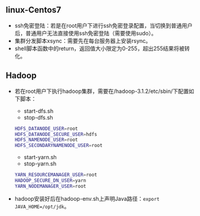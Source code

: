 ## linux-Centos7
- ssh免密登陆：若是在root用户下进行ssh免密登录配置，当切换到普通用户后，普通用户无法直接使用ssh免密登陆（需要使用sudo）。
- 集群分发脚本xsync：需要先在每台服务器上安装rsync。
- shell脚本函数中的return，返回值大小限定为0-255，超出255结果将被转化。

## Hadoop
- 若在root用户下执行hadoop集群，需要在/hadoop-3.1.2/etc/sbin/下配置如下脚本：
  - start-dfs.sh
  - stop-dfs.sh
  ```bash
  HDFS_DATANODE_USER=root
  HDFS_DATANODE_SECURE_USER=hdfs
  HDFS_NAMENODE_USER=root
  HDFS_SECONDARYNAMENODE_USER=root
  ```
  - start-yarn.sh
  - stop-yarn.sh
  ```bash
  YARN_RESOURCEMANAGER_USER=root
  HADOOP_SECURE_DN_USER=yarn
  YARN_NODEMANAGER_USER=root
  ```

- hadoop安装好后在hadoop-env.sh上声明Java路径：`export JAVA_HOME=/opt/jdk`。